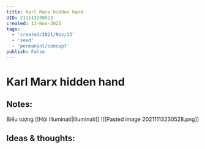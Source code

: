 ```yaml
---
title: Karl Marx hidden hand
UID: 211113230523
created: 13-Nov-2021
tags:
  - 'created/2021/Nov/13'
  - 'seed'
  - 'permanent/concept'
publish: False
---
```

# Karl Marx hidden hand

## Notes:
Biểu tượng [[Hội Illuminati|Illuminati]]
![[Pasted image 20211113230528.png]]

## Ideas & thoughts:


